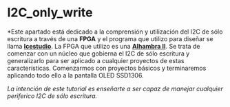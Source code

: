 # I2C_only_write

*Este apartado está dedicado a la comprensión y utilización del I2C de sólo escritura a través de una **FPGA** y el programa que utilizo para diseñar se llama [**Icestudio**](https://github.com/FPGAwars/icestudio). La FPGA que utilizo es una [**Alhambra II**](https://alhambrabits.com/alhambra/). Se trata de comenzar con un núcleo que gobierna el I2C de sólo escritura y generalizarlo para ser aplicado a cualquier proyectos de estas características. Comenzarmos con proyectos básicos y terminaremos aplicando todo ello a la pantalla OLED SSD1306.

*La intención de este tutorial es enseñarte a ser capaz de manejar cualquier periferico I2C de sólo escritura.*
